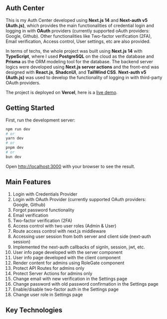 ## Auth Center
This is my Auth Center developed using **Next.js 14** and **Next-auth v5 (Auth.js)**, which provides the main functionalities of credential login and logging in with **OAuth** providers (currently supported oAuth providers: Google, Github). Other functionalities like Two-factor verification (2FA), Email verification, Access control, User settings, etc are also provided.

In terms of techs, the whole project was built using **Next.js 14** with **TypeScript**, where I used **PostgreSQL** on the cloud as the database and **Prisma** as the ORM modeling tool for the database. The backend server logics were developed using **Next.js server actions** and the front-end was designed with **React.js**, **ShadcnUI**, and **TailWind CSS**. **Next-auth v5 (Auth.js)** was used to develop the functionality of logging in with third-party OAuth providers.

The project is deployed on **Vercel**, here is a [live demo](https://auth.liuzhelucas.com/).

## Getting Started

First, run the development server:

```bash
npm run dev
# or
yarn dev
# or
pnpm dev
# or
bun dev
```

Open [http://localhost:3000](http://localhost:3000) with your browser to see the result.


## Main Features
1. Login with Credentials Provider
2. Login with OAuth Provider (currently supported OAuth providers: Google, Github)
3. Forgot password functionality
4. Email verification
5. Two-factor verification (2FA)
6. Access control with two user roles (Admin & User)
7. Route access control with next.js middleware
8. Accessing user session from both server and client side (next-auth session)
9. Implemented the next-auth callbacks of signIn, session, jwt, etc.
10. User info page developed with the server component
11. User info page developed with the client component
12. Render content for admins using RoleGate component
13. Protect API Routes for admins only
14. Protect Server Actions for admins only
15. Change email with new verification in the Settings page
16. Change password with old password confirmation in the Settings page
17. Enable/disable two-factor auth in the Settings page
18. Change user role in Settings page

## Key Technologies
